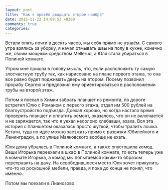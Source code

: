 ```yaml
---
layout: post
title: "Как я провёл двадцать второе ноября"
date: 2015-11-22 14:09:53 +0300
comments: true
categories: 
---
```

Встали опять почти в десять часов, мы себя прямо не узнаём. С самого утра взялись за уборку, я начал отмывать швы на полу в кухне, конечно же, своим мощным средством Mellerud, а Юля стала убираться в Полиной комнате.

Утром мне пришла в голову мысль, что, если расположить ту самую злосчастную трубу так, как нарисовано на плане первого этажа, то она все равно будет поджимать дверь на втором. Посему позвонил прорабу Сергею и предложил ему ориентироваться в расположении трубы на второй этаж.

Потом я поехал в Химки забрать планшет из ремонта, по дороге встретил Юлю с Романом с первого этажа, отдал им 500 рублей на благоустройство подъезда. Доехал хорошо, но когда настало время проверить планшет и оплатить ремонт, оказалось, что он не включается и не заряжается, так что я уехал несолоно хлебавши, ахаха. Вся эта история с планшетом оказалась просто шуткой, чтобы тралить лошка. Кстати, туда по идее можно заезжать прямо с развязки Юбилейного и Ленинградки, а по улице Маяковского вообще не ехать.

Юля дома убралась в Полиной комнате, а также опустошила комод. Вещи Игорька переехали в шкаф в Полиной комнате, то есть теперь уже в комнате Игорька, а комод мы попытаемся каким-то образом переправить на дачу. На освободившееся место Юля хочет прикупить что-то из роскошной мебели, правда, я пока до конца не понял, что именно.

Потом мы поехали в Лианозово